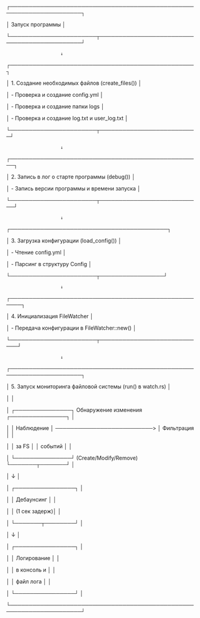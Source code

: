 ┌─────────────────────────────────────────────────────────────────────┐

│                            Запуск программы                         │

└───────────────────────┬─────────────────────────────────────────────┘

                        ↓
┌─────────────────────────────────────────────────┐

│ 1. Создание необходимых файлов (create_files())                     │

│    - Проверка и создание config.yml                                 │

│    - Проверка и создание папки logs                                 │

│    - Проверка и создание log.txt и user_log.txt                     │

└───────────────────────┬──────────────────────────┘

                        ↓
┌───────────────────────────────────────────────────┐

│ 2. Запись в лог о старте программы (debug())                        │

│    - Запись версии программы и времени запуска                      │

└───────────────────────┬───────────────────────────┘

                        ↓
┌──────────────────────────────────────────┐

│ 3. Загрузка конфигурации (load_config())                            │

│    - Чтение config.yml                                              │

│    - Парсинг в структуру Config                                     │

└───────────────────────┬─────────────────┘

                        ↓
┌─────────────────────────────────────────────────────┐

│ 4. Инициализация FileWatcher                                        │

│    - Передача конфигурации в FileWatcher::new()                     │

└───────────────────────┬────────────────────────────┘

                        ↓
┌─────────────────────────────────────────────────────────────────────┐

│ 5. Запуск мониторинга файловой системы (run() в watch.rs)           │

│                                                                     │

│    ┌───────────────┐    Обнаружение изменения    ┌───────────────┐  │

│    │  Наблюдение   │ ──────────────────────────> │  Фильтрация   │  │

│    │   за FS       │                             │   событий     │  │

│    └───────────────┘    (Create/Modify/Remove)   └───────┬───────┘  │

│                                                          ↓          │

│                                                  ┌────────────────┐ │

│                                                  │  Дебаунсинг    │ │

│                                                  │  (1 сек задерж)│ │

│                                                  └───────┬────────┘ │

│                                                          ↓          │

│                                                  ┌────────────────┐ │

│                                                  │  Логирование   │ │

│                                                  │  в консоль и   │ │

│                                                  │  файл лога     │ │

│                                                  └────────────────┘ │

└─────────────────────────────────────────────────────────────────────┘
